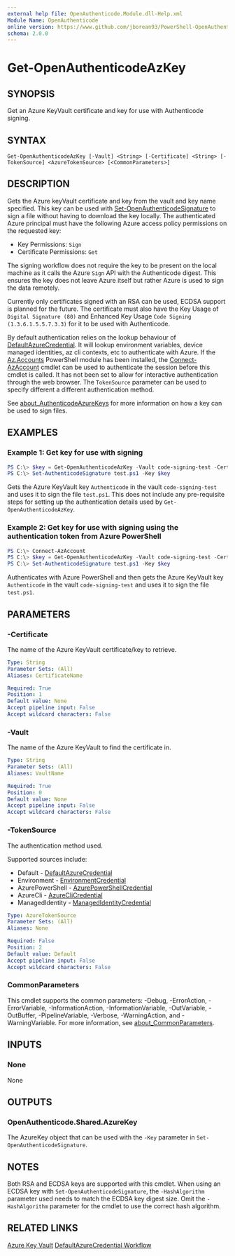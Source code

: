 ```yaml
---
external help file: OpenAuthenticode.Module.dll-Help.xml
Module Name: OpenAuthenticode
online version: https://www.github.com/jborean93/PowerShell-OpenAuthenticode/blob/main/docs/en-US/Get-OpenAuthenticodeAzKey.md
schema: 2.0.0
---
```


# Get-OpenAuthenticodeAzKey

## SYNOPSIS
Get an Azure KeyVault certificate and key for use with Authenticode signing.

## SYNTAX

```
Get-OpenAuthenticodeAzKey [-Vault] <String> [-Certificate] <String> [-TokenSource] <AzureTokenSource> [<CommonParameters>]
```

## DESCRIPTION
Gets the Azure keyVault certificate and key from the vault and key name specified.
This key can be used with [Set-OpenAuthenticodeSignature](./Set-OpenAuthenticodeSignature.md) to sign a file without having to download the key locally.
The authenticated Azure principal must have the following Azure access policy permissions on the requested key:

* Key Permissions: `Sign`
* Certificate Permissions: `Get`

The signing workflow does not require the key to be present on the local machine as it calls the Azure `Sign` API with the Authenticode digest.
This ensures the key does not leave Azure itself but rather Azure is used to sign the data remotely.

Currently only certificates signed with an RSA can be used, ECDSA support is planned for the future.
The certificate must also have the Key Usage of `Digital Signature (80)` and Enhanced Key Usage `Code Signing (1.3.6.1.5.5.7.3.3)` for it to be used with Authenticode.

By default authentication relies on the lookup behaviour of [DefaultAzureCredential](https://learn.microsoft.com/en-us/dotnet/api/overview/azure/identity-readme?view=azure-dotnet).
It will lookup environment variables, device managed identities, az cli contexts, etc to authenticate with Azure.
If the [Az.Accounts](https://www.powershellgallery.com/packages/Az.Accounts/) PowerShell module has been installed, the [Connect-AzAccount](https://learn.microsoft.com/en-us/powershell/module/az.accounts/connect-azaccount?view=azps-10.2.0) cmdlet can be used to authenticate the session before this cmdlet is called.
It has not been set to allow for interactive authentication through the web browser.
The `TokenSource` parameter can be used to specify different a different authentication method.

See [about_AuthenticodeAzureKeys](./about_AuthenticodeAzureKeys.md) for more information on how a key can be used to sign files.

## EXAMPLES

### Example 1: Get key for use with signing
```powershell
PS C:\> $key = Get-OpenAuthenticodeAzKey -Vault code-signing-test -Certificate Authenticode
PS C:\> Set-AuthenticodeSignature test.ps1 -Key $key
```

Gets the Azure KeyVault key `Authenticode` in the vault `code-signing-test` and uses it to sign the file `test.ps1`.
This does not include any pre-requisite steps for setting up the authentication details used by `Get-OpenAuthenticodeAzKey`.

### Example 2: Get key for use with signing using the authentication token from Azure PowerShell
```powershell
PS C:\> Connect-AzAccount
PS C:\> $key = Get-OpenAuthenticodeAzKey -Vault code-signing-test -Certificate Authenticode -AuthenticationMethod AzurePowerShell
PS C:\> Set-AuthenticodeSignature test.ps1 -Key $key
```

Authenticates with Azure PowerShell and then gets the Azure KeyVault key `Authenticode` in the vault `code-signing-test` and uses it to sign the file `test.ps1`.

## PARAMETERS

### -Certificate
The name of the Azure KeyVault certificate/key to retrieve.

```yaml
Type: String
Parameter Sets: (All)
Aliases: CertificateName

Required: True
Position: 1
Default value: None
Accept pipeline input: False
Accept wildcard characters: False
```

### -Vault
The name of the Azure KeyVault to find the certificate in.

```yaml
Type: String
Parameter Sets: (All)
Aliases: VaultName

Required: True
Position: 0
Default value: None
Accept pipeline input: False
Accept wildcard characters: False
```

### -TokenSource
The authentication method used.

Supported sources include:
* Default - [DefaultAzureCredential](https://learn.microsoft.com/en-us/dotnet/api/azure.identity.defaultazurecredential?view=azure-dotnet)
* Environment - [EnvironmentCredential](https://learn.microsoft.com/en-us/dotnet/api/azure.identity.environmentcredential?view=azure-dotnet)
* AzurePowerShell - [AzurePowerShellCredential](https://learn.microsoft.com/en-us/dotnet/api/azure.identity.azurepowershellcredential?view=azure-dotnet)
* AzureCli - [AzureCliCredential](https://learn.microsoft.com/en-us/dotnet/api/azure.identity.azureclicredential?view=azure-dotnet)
* ManagedIdentity - [ManagedIdentityCredential](https://learn.microsoft.com/en-us/dotnet/api/azure.identity.managedidentitycredential?view=azure-dotnet)

```yaml
Type: AzureTokenSource
Parameter Sets: (All)
Aliases: None

Required: False
Position: 2
Default value: Default
Accept pipeline input: False
Accept wildcard characters: False
```

### CommonParameters
This cmdlet supports the common parameters: -Debug, -ErrorAction, -ErrorVariable, -InformationAction, -InformationVariable, -OutVariable, -OutBuffer, -PipelineVariable, -Verbose, -WarningAction, and -WarningVariable. For more information, see [about_CommonParameters](http://go.microsoft.com/fwlink/?LinkID=113216).

## INPUTS

### None
None

## OUTPUTS

### OpenAuthenticode.Shared.AzureKey
The AzureKey object that can be used with the `-Key` parameter in `Set-OpenAuthenticodeSignature`.

## NOTES
Both RSA and ECDSA keys are supported with this cmdlet.
When using an ECDSA key with `Set-OpenAuthenticodeSignature`, the `-HashAlgorithm` parameter used needs to match the ECDSA key digest size.
Omit the `-HashAlgorithm` parameter for the cmdlet to use the correct hash algorithm.

## RELATED LINKS

[Azure Key Vault](https://azure.microsoft.com/en-au/products/key-vault/)
[DefaultAzureCredential Workflow](https://learn.microsoft.com/en-us/dotnet/api/overview/azure/identity-readme?view=azure-dotnet)

